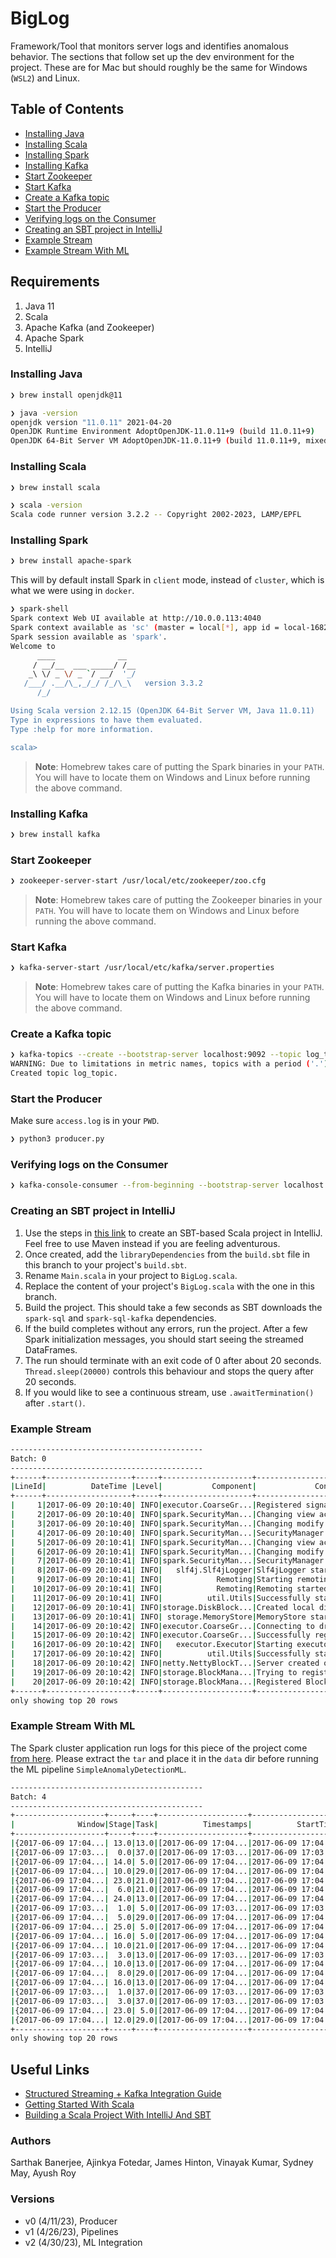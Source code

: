 # BigLog

Framework/Tool that monitors server logs and identifies anomalous behavior. The sections that follow set up the dev environment for the project. These are for Mac but should roughly be the same for Windows (`WSL2`) and Linux.

## Table of Contents

* [Installing Java](#installing-java)
* [Installing Scala](#installing-scala)
* [Installing Spark](#installing-spark)
* [Installing Kafka](#installing-kafka)
* [Start Zookeeper](#start-zookeeper)
* [Start Kafka](#start-kafka)
* [Create a Kafka topic](#create-a-kafka-topic)
* [Start the Producer](#start-the-producer)
* [Verifying logs on the Consumer](#verifying-logs-on-the-consumer)
* [Creating an SBT project in IntelliJ](#creating-an-sbt-project-in-intellij)
* [Example Stream](#example-stream)
* [Example Stream With ML](#example-stream-with-ml)

## Requirements

1. Java 11
2. Scala
3. Apache Kafka (and Zookeeper)
4. Apache Spark
5. IntelliJ

### Installing Java

```bash
❯ brew install openjdk@11
```

```bash
❯ java -version
openjdk version "11.0.11" 2021-04-20
OpenJDK Runtime Environment AdoptOpenJDK-11.0.11+9 (build 11.0.11+9)
OpenJDK 64-Bit Server VM AdoptOpenJDK-11.0.11+9 (build 11.0.11+9, mixed mode)
```

### Installing Scala

```bash
❯ brew install scala
```

```bash
❯ scala -version
Scala code runner version 3.2.2 -- Copyright 2002-2023, LAMP/EPFL
```

### Installing Spark

```bash
❯ brew install apache-spark
```

This will by default install Spark in `client` mode, instead of `cluster`, which is what we were using in `docker`.

```bash
❯ spark-shell
Spark context Web UI available at http://10.0.0.113:4040
Spark context available as 'sc' (master = local[*], app id = local-1682092096819).
Spark session available as 'spark'.
Welcome to
      ____              __
     / __/__  ___ _____/ /__
    _\ \/ _ \/ _ `/ __/  '_/
   /___/ .__/\_,_/_/ /_/\_\   version 3.3.2
      /_/

Using Scala version 2.12.15 (OpenJDK 64-Bit Server VM, Java 11.0.11)
Type in expressions to have them evaluated.
Type :help for more information.

scala>
```
> __Note__: Homebrew takes care of putting the Spark binaries in your `PATH`. You will have to locate them on Windows and Linux before running the above command.

### Installing Kafka

```bash
❯ brew install kafka
```

### Start Zookeeper

```bash
❯ zookeeper-server-start /usr/local/etc/zookeeper/zoo.cfg
```
> __Note__: Homebrew takes care of putting the Zookeeper binaries in your `PATH`. You will have to locate them on Windows and Linux before running the above command.

### Start Kafka

```bash
❯ kafka-server-start /usr/local/etc/kafka/server.properties
```
> __Note__: Homebrew takes care of putting the Kafka binaries in your `PATH`. You will have to locate them on Windows and Linux before running the above command.

### Create a Kafka topic

```bash
❯ kafka-topics --create --bootstrap-server localhost:9092 --topic log_topic
WARNING: Due to limitations in metric names, topics with a period ('.') or underscore ('_') could collide. To avoid issues it is best to use either, but not both.
Created topic log_topic.
```

### Start the Producer

Make sure `access.log` is in your `PWD`.

```bash
❯ python3 producer.py
```

### Verifying logs on the Consumer

```bash
❯ kafka-console-consumer --from-beginning --bootstrap-server localhost:9092 --topic log_topic
```

### Creating an SBT project in IntelliJ

1. Use the steps in [this link](https://docs.scala-lang.org/getting-started/intellij-track/building-a-scala-project-with-intellij-and-sbt.html) to create an SBT-based Scala project in IntelliJ. Feel free to use Maven instead if you are feeling adventurous.
2. Once created, add the `libraryDependencies` from the `build.sbt` file in this branch to your project's `build.sbt`.
3. Rename `Main.scala` in your project to `BigLog.scala`.
4. Replace the content of your project's `BigLog.scala` with the one in this branch.
5. Build the project. This should take a few seconds as SBT downloads the `spark-sql` and `spark-sql-kafka` dependencies.
6. If the build completes without any errors, run the project. After a few Spark initialization messages, you should start seeing the streamed DataFrames.
7. The run should terminate with an exit code of 0 after about 20 seconds. `Thread.sleep(20000)` controls this behaviour and stops the query after 20 seconds.
8. If you would like to see a continuous stream, use `.awaitTermination()` after `.start()`.

### Example Stream

```bash
-------------------------------------------
Batch: 0
-------------------------------------------
+------+-------------------+-----+--------------------+--------------------+
|LineId|          DateTime |Level|           Component|             Content|
+------+-------------------+-----+--------------------+--------------------+
|     1|2017-06-09 20:10:40| INFO|executor.CoarseGr...|Registered signal...|
|     2|2017-06-09 20:10:40| INFO|spark.SecurityMan...|Changing view acl...|
|     3|2017-06-09 20:10:40| INFO|spark.SecurityMan...|Changing modify a...|
|     4|2017-06-09 20:10:40| INFO|spark.SecurityMan...|SecurityManager: ...|
|     5|2017-06-09 20:10:41| INFO|spark.SecurityMan...|Changing view acl...|
|     6|2017-06-09 20:10:41| INFO|spark.SecurityMan...|Changing modify a...|
|     7|2017-06-09 20:10:41| INFO|spark.SecurityMan...|SecurityManager: ...|
|     8|2017-06-09 20:10:41| INFO|   slf4j.Slf4jLogger|Slf4jLogger start...|
|     9|2017-06-09 20:10:41| INFO|            Remoting|Starting remoting\n |
|    10|2017-06-09 20:10:41| INFO|            Remoting|Remoting started;...|
|    11|2017-06-09 20:10:41| INFO|          util.Utils|Successfully star...|
|    12|2017-06-09 20:10:41| INFO|storage.DiskBlock...|Created local dir...|
|    13|2017-06-09 20:10:41| INFO| storage.MemoryStore|MemoryStore start...|
|    14|2017-06-09 20:10:42| INFO|executor.CoarseGr...|Connecting to dri...|
|    15|2017-06-09 20:10:42| INFO|executor.CoarseGr...|Successfully regi...|
|    16|2017-06-09 20:10:42| INFO|   executor.Executor|Starting executor...|
|    17|2017-06-09 20:10:42| INFO|          util.Utils|Successfully star...|
|    18|2017-06-09 20:10:42| INFO|netty.NettyBlockT...|Server created on...|
|    19|2017-06-09 20:10:42| INFO|storage.BlockMana...|Trying to registe...|
|    20|2017-06-09 20:10:42| INFO|storage.BlockMana...|Registered BlockM...|
+------+-------------------+-----+--------------------+--------------------+
only showing top 20 rows
```

### Example Stream With ML

The Spark cluster application run logs for this piece of the project come [from here](https://zenodo.org/record/3227177#.ZE7plS3ML0o). Please extract the `tar` and place it in the `data` dir before running the ML pipeline `SimpleAnomalyDetectionML`.

```bash
-------------------------------------------
Batch: 4
-------------------------------------------
+--------------------+-----+----+--------------------+-------------------+-------------------+--------+-------+----------------+
|              Window|Stage|Task|          Timestamps|          StartTime|            EndTime|Duration|Outlier|PredictedOutlier|
+--------------------+-----+----+--------------------+-------------------+-------------------+--------+-------+----------------+
|{2017-06-09 17:04...| 13.0|13.0|[2017-06-09 17:04...|2017-06-09 17:04:01|2017-06-09 17:04:01|     0.0|  false|           false|
|{2017-06-09 17:03...|  0.0|37.0|[2017-06-09 17:03...|2017-06-09 17:03:55|2017-06-09 17:03:57|     2.0|   true|           false|
|{2017-06-09 17:04...| 14.0| 5.0|[2017-06-09 17:04...|2017-06-09 17:04:01|2017-06-09 17:04:01|     0.0|  false|           false|
|{2017-06-09 17:04...| 10.0|29.0|[2017-06-09 17:04...|2017-06-09 17:04:00|2017-06-09 17:04:01|     1.0|  false|           false|
|{2017-06-09 17:04...| 23.0|21.0|[2017-06-09 17:04...|2017-06-09 17:04:03|2017-06-09 17:04:03|     0.0|  false|           false|
|{2017-06-09 17:04...|  6.0|21.0|[2017-06-09 17:04...|2017-06-09 17:04:00|2017-06-09 17:04:00|     0.0|  false|           false|
|{2017-06-09 17:04...| 24.0|13.0|[2017-06-09 17:04...|2017-06-09 17:04:03|2017-06-09 17:04:03|     0.0|  false|           false|
|{2017-06-09 17:03...|  1.0| 5.0|[2017-06-09 17:03...|2017-06-09 17:03:58|2017-06-09 17:03:59|     1.0|  false|           false|
|{2017-06-09 17:04...|  5.0|29.0|[2017-06-09 17:04...|2017-06-09 17:04:00|               null|    null|   null|            null|
|{2017-06-09 17:04...| 25.0| 5.0|[2017-06-09 17:04...|2017-06-09 17:04:03|2017-06-09 17:04:03|     0.0|  false|           false|
|{2017-06-09 17:04...| 16.0| 5.0|[2017-06-09 17:04...|2017-06-09 17:04:02|2017-06-09 17:04:02|     0.0|  false|           false|
|{2017-06-09 17:04...| 10.0|21.0|[2017-06-09 17:04...|2017-06-09 17:04:00|2017-06-09 17:04:01|     1.0|  false|           false|
|{2017-06-09 17:03...|  3.0|13.0|[2017-06-09 17:03...|2017-06-09 17:03:59|2017-06-09 17:03:59|     0.0|  false|           false|
|{2017-06-09 17:04...| 10.0|13.0|[2017-06-09 17:04...|2017-06-09 17:04:00|2017-06-09 17:04:01|     1.0|  false|           false|
|{2017-06-09 17:04...|  8.0|29.0|[2017-06-09 17:04...|2017-06-09 17:04:00|2017-06-09 17:04:00|     0.0|  false|           false|
|{2017-06-09 17:04...| 16.0|13.0|[2017-06-09 17:04...|2017-06-09 17:04:02|2017-06-09 17:04:02|     0.0|  false|           false|
|{2017-06-09 17:03...|  1.0|37.0|[2017-06-09 17:03...|2017-06-09 17:03:58|2017-06-09 17:03:59|     1.0|  false|           false|
|{2017-06-09 17:03...|  3.0|37.0|[2017-06-09 17:03...|2017-06-09 17:03:59|2017-06-09 17:03:59|     0.0|  false|           false|
|{2017-06-09 17:04...| 23.0| 5.0|[2017-06-09 17:04...|2017-06-09 17:04:03|2017-06-09 17:04:03|     0.0|  false|           false|
|{2017-06-09 17:04...| 12.0|29.0|[2017-06-09 17:04...|2017-06-09 17:04:01|2017-06-09 17:04:01|     0.0|  false|           false|
+--------------------+-----+----+--------------------+-------------------+-------------------+--------+-------+----------------+
only showing top 20 rows
```

## Useful Links

- [Structured Streaming + Kafka Integration Guide](https://spark.apache.org/docs/latest/structured-streaming-kafka-integration.html)
- [Getting Started With Scala](https://docs.scala-lang.org/getting-started/index.html)
- [Building a Scala Project With IntelliJ And SBT](https://docs.scala-lang.org/getting-started/intellij-track/building-a-scala-project-with-intellij-and-sbt.html)

### Authors

Sarthak Banerjee, Ajinkya Fotedar, James Hinton, Vinayak Kumar, Sydney May, Ayush Roy

### Versions

- v0 (4/11/23), Producer
- v1 (4/26/23), Pipelines
- v2 (4/30/23), ML Integration
